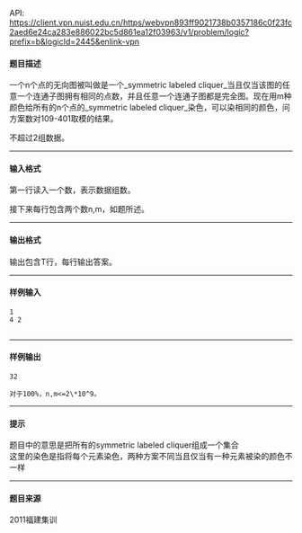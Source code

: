 API: https://client.vpn.nuist.edu.cn/https/webvpn893ff9021738b0357186c0f23fc2aed6e24ca283e886022bc5d861ea12f03963/v1/problem/logic?prefix=b&logicId=2445&enlink-vpn

#### 题目描述

一个n个点的无向图被叫做是一个_symmetric labeled cliquer_当且仅当该图的任意一个连通子图拥有相同的点数，并且任意一个连通子图都是完全图。现在用m种颜色给所有的n个点的_symmetric labeled cliquer_染色，可以染相同的颜色，问方案数对109\-401取模的结果。

不超过2组数据。

---

#### 输入格式

第一行读入一个数，表示数据组数。

接下来每行包含两个数n,m，如题所述。

---

#### 输出格式

输出包含T行，每行输出答案。

---

#### 样例输入
```
1
4 2
 

```

---

#### 样例输出
```
32
 
对于100%，n,m<=2\*10^9。
```

---

#### 提示

题目中的意思是把所有的symmetric labeled cliquer组成一个集合  
这里的染色是指将每个元素染色，两种方案不同当且仅当有一种元素被染的颜色不一样

---

#### 题目来源

2011福建集训